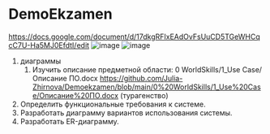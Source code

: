 # DemoEkzamen
https://docs.google.com/document/d/17dkgRFIxEAdOvFsUuCD5TGeWHCqcC7U-Ha5MJ0EfdtI/edit
![image](https://github.com/OlgaChubova205/DemoEkzamen/assets/112687883/20085527-6fb7-44b5-bcda-02697eded2f5)
![image](https://github.com/OlgaChubova205/DemoEkzamen/assets/112687883/5f6cead9-e8fb-4bf6-9cd8-a7928ff8670b)
1. диаграммы
   1. Изучить описание предметной области: 0 WorldSkills/1_Use Case/Описание ПО.docx
    https://github.com/Julia-Zhirnova/Demoekzamen/blob/main/0%20WorldSkills/1_Use%20Case/Описание%20ПО.docx (турагенство)
2. Определить функциональные требования к системе.
3. Разработать диаграмму вариантов использования системы.
4. Разработать ER-диаграмму.





